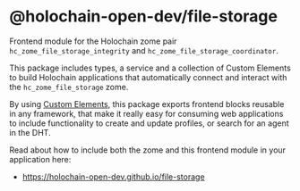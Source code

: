 # @holochain-open-dev/file-storage

Frontend module for the Holochain zome pair `hc_zome_file_storage_integrity` and `hc_zome_file_storage_coordinator`.

This package includes types, a service and a collection of Custom Elements to build Holochain applications that automatically connect and interact with the `hc_zome_file_storage` zome. 

By using [Custom Elements](https://developers.google.com/web/fundamentals/web-components/customelements), this package exports frontend blocks reusable in any framework, that make it really easy for consuming web applications to include functionality to create and update profiles, or search for an agent in the DHT.

Read about how to include both the zome and this frontend module in your application here:

- https://holochain-open-dev.github.io/file-storage
